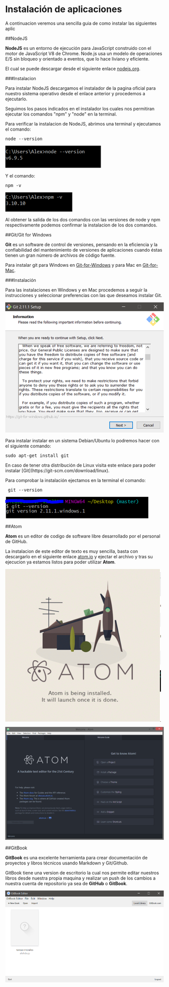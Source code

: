 Instalación de aplicaciones
==

A continuacion veremos una sencilla guia de como instalar las siguientes aplic

##NodeJS

**NodeJS** es un entorno de ejecución para JavaScript construido con el motor de JavaScript V8 de Chrome. Node.js usa un modelo de operaciones E/S sin bloqueo y orientado a eventos, que lo hace liviano y eficiente.

El cual se puede descargar desde el siguiente enlace [nodejs.org](https://nodejs.org/es/download/).

###Instalacion

Para instalar NodeJS descargamos el instalador de la pagina oficial para nuestro sistema operativo desde el enlace anterior y procedemos a ejecutarlo.

Seguimos los pasos indicados en el instalador los cuales nos permitiran ejecutar los comandos "npm" y "node" en la terminal.

Para verificar la instalacion de NodeJS, abrimos una terminal y ejecutamos el comando:<pre>node --version</pre>

![node version](imgs/nodeversion.PNG)

Y el comando: <pre>npm -v</pre>

![node version](imgs/npm.PNG)

Al obtener la salida de los dos comandos con las versiones de node y npm respectivamente podemos confirmar la instalacion de los dos comandos.


##Git/Git for Windows

**Git** es un software de control de versiones, pensando en la eficiencia y la confiabilidad del mantenimiento de versiones de aplicaciones cuando éstas tienen un gran número de archivos de código fuente.

Para instalar git para Windows en [Git-for-Windows](https://git-scm.com/download/win) y para Mac en [Git-for-Mac](https://git-scm.com/download/mac).

###Instalación

Para las instalaciones en Windows y en Mac procedemos a seguir la instrucciones y seleccionar preferencias con las que deseamos instalar Git.

![git win](imgs/gitw.PNG)

Para instalar instalar en un sistema Debian/Ubuntu lo podremos hacer con el siguiente comando: 
<pre>sudo apt-get install git </pre> En caso de tener otra distribución de Linux visita este enlace para poder instalar [Git](https://git-scm.com/download/linux).

Para comprobar la instalación ejectamos en la terminal el comando: <pre> git --version </pre> ![git win](imgs/gitv.PNG)



##Atom 

**Atom** es un editor de codigo de software libre desarrollado por el personal de GitHub.

La instalacion de este editor de texto es muy sencilla, basta con descargarlo en el siguiente enlace [atom.io](https://atom.io/) y ejectar el archivo y tras su ejecucion ya estamos listos para poder utilizar **Atom**.

![Atom](imgs/Atom.PNG)

![Atom](imgs/atom2.png)


##GitBook

**GitBook** es una excelente herramienta para crear documentación de proyectos y libros técnicos usando Markdown y Git/Github. 

GitBook tiene una version de escritorio la cual nos permite editar nuestros libros desde nuestra propia maquina y realizar un push de los cambios a nuestra cuenta de repositorio ya sea de **GitHub** o **GitBook**.

![Atom](imgs/gitbook.PNG)